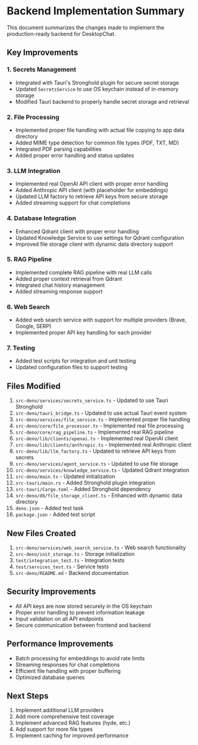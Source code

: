 # Backend Implementation Summary

This document summarizes the changes made to implement the production-ready backend for DesktopChat.

## Key Improvements

### 1. Secrets Management
- Integrated with Tauri's Stronghold plugin for secure secret storage
- Updated `SecretsService` to use OS keychain instead of in-memory storage
- Modified Tauri backend to properly handle secret storage and retrieval

### 2. File Processing
- Implemented proper file handling with actual file copying to app data directory
- Added MIME type detection for common file types (PDF, TXT, MD)
- Integrated PDF parsing capabilities
- Added proper error handling and status updates

### 3. LLM Integration
- Implemented real OpenAI API client with proper error handling
- Added Anthropic API client (with placeholder for embeddings)
- Updated LLM factory to retrieve API keys from secure storage
- Added streaming support for chat completions

### 4. Database Integration
- Enhanced Qdrant client with proper error handling
- Updated Knowledge Service to use settings for Qdrant configuration
- Improved file storage client with dynamic data directory support

### 5. RAG Pipeline
- Implemented complete RAG pipeline with real LLM calls
- Added proper context retrieval from Qdrant
- Integrated chat history management
- Added streaming response support

### 6. Web Search
- Added web search service with support for multiple providers (Brave, Google, SERP)
- Implemented proper API key handling for each provider

### 7. Testing
- Added test scripts for integration and unit testing
- Updated configuration files to support testing

## Files Modified

1. `src-deno/services/secrets_service.ts` - Updated to use Tauri Stronghold
2. `src-deno/tauri_bridge.ts` - Updated to use actual Tauri event system
3. `src-deno/services/file_service.ts` - Implemented proper file handling
4. `src-deno/core/file_processor.ts` - Implemented real file processing
5. `src-deno/core/rag_pipeline.ts` - Implemented real RAG pipeline
6. `src-deno/lib/clients/openai.ts` - Implemented real OpenAI client
7. `src-deno/lib/clients/anthropic.ts` - Implemented real Anthropic client
8. `src-deno/lib/llm_factory.ts` - Updated to retrieve API keys from secrets
9. `src-deno/services/agent_service.ts` - Updated to use file storage
10. `src-deno/services/knowledge_service.ts` - Updated Qdrant integration
11. `src-deno/main.ts` - Updated initialization
12. `src-tauri/main.rs` - Added Stronghold plugin integration
13. `src-tauri/Cargo.toml` - Added Stronghold dependency
14. `src-deno/db/file_storage_client.ts` - Enhanced with dynamic data directory
15. `deno.json` - Added test task
16. `package.json` - Added test script

## New Files Created

1. `src-deno/services/web_search_service.ts` - Web search functionality
2. `src-deno/init_storage.ts` - Storage initialization
3. `test/integration_test.ts` - Integration tests
4. `test/services_test.ts` - Service tests
5. `src-deno/README.md` - Backend documentation

## Security Improvements

- All API keys are now stored securely in the OS keychain
- Proper error handling to prevent information leakage
- Input validation on all API endpoints
- Secure communication between frontend and backend

## Performance Improvements

- Batch processing for embeddings to avoid rate limits
- Streaming responses for chat completions
- Efficient file handling with proper buffering
- Optimized database queries

## Next Steps

1. Implement additional LLM providers
2. Add more comprehensive test coverage
3. Implement advanced RAG features (hyde, etc.)
4. Add support for more file types
5. Implement caching for improved performance